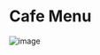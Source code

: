 # Cafe Menu
![image](https://github.com/FewchX/Cafe-Menu/assets/172080867/84b7376e-01e2-4ae9-8687-c9b3acbd7330)
